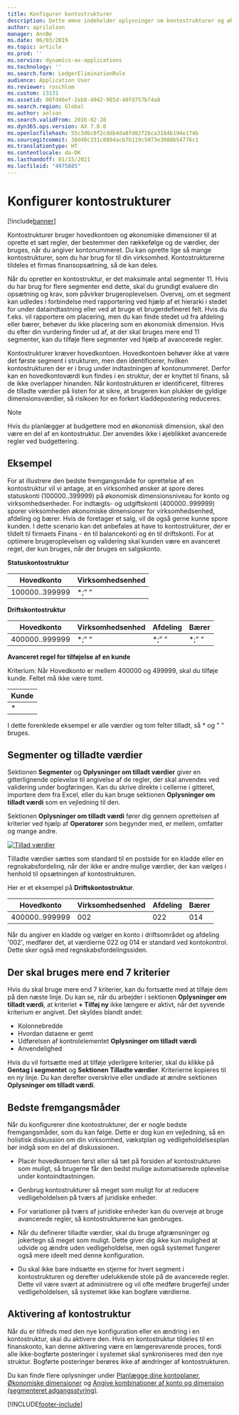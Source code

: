 ```yaml
---
title: Konfigurer kontostrukturer
description: Dette emne indeholder oplysninger om kontostrukturer og økonomiske dimensioner.
author: aprilolson
manager: AnnBe
ms.date: 06/03/2019
ms.topic: article
ms.prod: ''
ms.service: dynamics-ax-applications
ms.technology: ''
ms.search.form: LedgerEliminationRule
audience: Application User
ms.reviewer: roschlom
ms.custom: 13131
ms.assetid: 08fd46ef-2eb8-4942-985d-40fd757b74a8
ms.search.region: Global
ms.author: aolson
ms.search.validFrom: 2016-02-28
ms.dyn365.ops.version: AX 7.0.0
ms.openlocfilehash: 55c3d6c0f2cddb4da8fd82f26ca3184b194e174b
ms.sourcegitcommit: 38d40c331c8894acb7b119c5073e3088b54776c1
ms.translationtype: HT
ms.contentlocale: da-DK
ms.lasthandoff: 01/15/2021
ms.locfileid: "4975885"
---
```

# <a name="configure-account-structures"></a>Konfigurer kontostrukturer

[!include[banner](../includes/banner.md)]

Kontostrukturer bruger hovedkontoen og økonomiske dimensioner til at oprette et sæt regler, der bestemmer den rækkefølge og de værdier, der bruges, når du angiver kontonummeret. Du kan oprette lige så mange kontostrukturer, som du har brug for til din virksomhed. Kontostrukturerne tildeles et firmas finansopsætning, så de kan deles.

Når du opretter en kontostruktur, er det maksimale antal segmenter 11. Hvis du har brug for flere segmenter end dette, skal du grundigt evaluere din opsætning og krav, som påvirker brugeroplevelsen. Overvej, om et segment kan udledes i forbindelse med rapportering ved hjælp af et hierarki i stedet for under dataindtastning eller ved at bruge et brugerdefineret felt. Hvis du f.eks. vil rapportere om placering, men du kan finde stedet ud fra afdeling eller bærer, behøver du ikke placering som en økonomisk dimension. Hvis du efter din vurdering finder ud af, at der skal bruges mere end 11 segmenter, kan du tilføje flere segmenter ved hjælp af avancerede regler.

Kontostrukturer kræver hovedkontoen. Hovedkontoen behøver ikke at være det første segment i strukturen, men den identificerer, hvilken kontostrukturen der er i brug under indtastningen af kontonummeret. Derfor kan en hovedkontoværdi kun findes i en struktur, der er knyttet til finans, så de ikke overlapper hinanden. Når kontostrukturen er identificeret, filtreres de tilladte værdier på listen for at sikre, at brugeren kun plukker de gyldige dimensionsværdier, så risikoen for en forkert kladdepostering reduceres.

> [!NOTE] 
> Hvis du planlægger at budgettere mod en økonomisk dimension, skal den være en del af en kontostruktur. Der anvendes ikke i øjeblikket avancerede regler ved budgettering.

## <a name="example"></a>Eksempel
For at illustrere den bedste fremgangsmåde for oprettelse af en kontostruktur vil vi antage, at en virksomhed ønsker at spore deres statuskonti (100000..399999) på økonomisk dimensionsniveau for konto og virksomhedsenheder. For indtægts- og udgiftskonti (400000..999999) sporer virksomheden økonomiske dimensioner for virksomhedsenhed, afdeling og bærer. Hvis de foretager et salg, vil de også gerne kunne spore kunden. I dette scenario kan det anbefales at have to kontostrukturer, der er tildelt til firmaets Finans - én til balancekonti og én til driftskonti. For at optimere brugeroplevelsen og validering skal kunden være en avanceret regel, der kun bruges, når der bruges en salgskonto.

**Statuskontostruktur**

|Hovedkonto          | Virksomhedsenhed    |
|----------------------|-----------|
|100000..399999 | *;” “|

**Driftskontostruktur**

|Hovedkonto          | Virksomhedsenhed    |Afdeling          | Bærer    |
|----------------------|-----------|----------------------|-----------|
|400000..999999 | *;” “|*;” “|*;” “|*;” “|

**Avanceret regel for tilføjelse af en kunde**

Kriterium: Når Hovedkonto er mellem 400000 og 499999, skal du tilføje kunde. Feltet må ikke være tomt.

|Kunde         |
|-----------------|
|* |

I dette forenklede eksempel er alle værdier og tom felter tilladt, så * og " " bruges.

## <a name="segments-and-allowed-values"></a>Segmenter og tilladte værdier
Sektionen **Segmenter** og **Oplysninger om tilladt værdier** giver en gitterlignende oplevelse til angivelse af de regler, der skal anvendes ved validering under bogføringen. Kan du skrive direkte i cellerne i gitteret, importere dem fra Excel, eller du kan bruge sektionen **Oplysninger om tilladt værdi** som en vejledning til den.

Sektionen **Oplysninger om tilladt værdi** fører dig gennem oprettelsen af kriterier ved hjælp af **Operatorer** som begynder med, er mellem, omfatter og mange andre.

[![Tillad værdier](./media/account.png)](./media/account.png) 

Tilladte værdier sættes som standard til en postside for en kladde eller en regnskabsfordeling, når der ikke er andre mulige værdier, der kan vælges i henhold til opsætningen af kontostrukturen.

Her er et eksempel på **Driftskontostruktur**.

|Hovedkonto          | Virksomhedsenhed    |Afdeling          | Bærer    |
|----------------------|-----------|----------------------|-----------|
|400000..999999 | 002 | 022 | 014 |

Når du angiver en kladde og vælger en konto i driftsområdet og afdeling '002', medfører det, at værdierne 022 og 014 er standard ved kontokontrol. Dette sker også med regnskabsfordelingssiden. 

## <a name="more-than-7-criteria-needed"></a>Der skal bruges mere end 7 kriterier

Hvis du skal bruge mere end 7 kriterier, kan du fortsætte med at tilføje dem på den næste linje. Du kan se, når du arbejder i sektionen **Oplysninger om tilladt værdi**, at kriteriet **+ Tilføj ny** ikke længere er aktivt, når det syvende kriterium er angivet. Det skyldes blandt andet: 
 - Kolonnebredde 
 - Hvordan dataene er gemt 
 - Udførelsen af kontrolelementet **Oplysninger om tilladt værdi**
 - Anvendelighed  
 
Hvis du vil fortsætte med at tilføje yderligere kriterier, skal du klikke på **Gentag i segmentet** og **Sektionen Tilladte værdier**. Kriterierne kopieres til en ny linje. Du kan derefter overskrive eller undlade at ændre sektionen **Oplysninger om tilladt værdi**.

## <a name="best-practices"></a>Bedste fremgangsmåder
Når du konfigurerer dine kontostrukturer, der er nogle bedste fremgangsmåder, som du kan følge. Dette er dog kun en vejledning, så en holistisk diskussion om din virksomhed, vækstplan og vedligeholdelsesplan bør indgå som en del af diskussionen.

- Placér hovedkontoen først eller så tæt på forsiden af kontostrukturen som muligt, så brugerne får den bedst mulige automatiserede oplevelse under kontoindtastningen.

- Genbrug kontostrukturer så meget som muligt for at reducere vedligeholdelsen på tværs af juridiske enheder.

- For variationer på tværs af juridiske enheder kan du overveje at bruge avancerede regler, så kontostrukturerne kan genbruges.

- Når du definerer tilladte værdier, skal du bruge afgrænsninger og jokertegn så meget som muligt. Dette giver dig ikke kun mulighed at udvide og ændre uden vedligeholdelse, men også systemet fungerer også mere ideelt med denne konfiguration.

- Du skal ikke bare indsætte en stjerne for hvert segment i kontostrukturen og derefter udelukkende stole på de avancerede regler. Dette vil være svært at administrere og vil ofte medføre brugerfejl under vedligeholdelsen, så systemet ikke kan bogføre værdierne.

## <a name="account-structure-activation"></a>Aktivering af kontostruktur
Når du er tilfreds med den nye konfiguration eller en ændring i en kontostruktur, skal du aktivere den. Hvis en kontostruktur tildeles til en finanskonto, kan denne aktivering være en længerevarende proces, fordi alle ikke-bogførte posteringer i systemet skal synkroniseres med den nye struktur. Bogførte posteringer berøres ikke af ændringer af kontostrukturen.

Du kan finde flere oplysninger under [Planlægge dine kontoplaner](plan-chart-of-accounts.md), [Økonomiske dimensioner](financial-dimensions.md) og [Angive kombinationer af konto og dimension (segmenteret adgangsstyring)](enter-account-dimension-combinations-segmented-entry-control.md).


[!INCLUDE[footer-include](../../includes/footer-banner.md)]